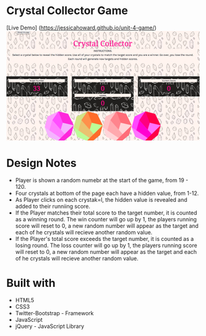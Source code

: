 # Crystal Collector Game

[Live Demo] (https://jessicahoward.github.io/unit-4-game/)
![Alt text](/assets/images/CrystalGame.png?raw=true)

# Design Notes

* Player is shown a random numebr at the start of the game, from 19 - 120.
* Four crystals at bottom of the page each have a hidden value, from 1-12.
* As Player clicks on each crystak=l, the hidden value is revealed and added to their runniing score.
* If the Player matches their total score to the target number, it is counted as a winning round. The win counter will go up by 1, the players running score will reset to 0, a new random number will appear as the target and each of he crystals will recieve another random value.
* If the Player's total score exceeds the target number, it is counted as a losing round. The loss counter will go up by 1, the players running score will reset to 0, a new random number will appear as the target and each of he crystals will recieve another random value.

# Built with

* HTML5
* CSS3
* Twitter-Bootstrap - Framework
* JavaScript
* jQuery - JavaScript Library
